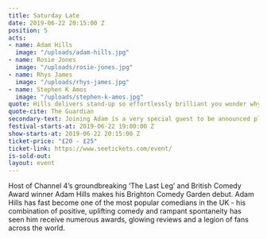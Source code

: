 ```yaml
---
title: Saturday Late
date: 2019-06-22 20:15:00 Z
position: 5
acts:
- name: Adam Hills
  image: "/uploads/adam-hills.jpg"
- name: Rosie Jones
  image: "/uploads/rosie-jones.jpg"
- name: Rhys James
  image: "/uploads/rhys-james.jpg"
- name: Stephen K Amos
  image: "/uploads/stephen-k-amos.jpg"
quote: Hills delivers stand-up so effortlessly brilliant you wonder why some comedians even get out of bed
quote-cite: The Guardian
secondary-text: Joining Adam is a very special guest to be announced plus mischievous charmer and 8 Out Of 10 Cats star Rosie Jones, Mock The Week’s whip-smart wordsmith Rhys James and globe-trotting laughter-master Stephen K Amos as host.
festival-starts-at: 2019-06-22 19:00:00 Z
show-starts-at: 2019-06-22 20:15:00 Z
ticket-price: "£20 - £25"
ticket-link: https://www.seetickets.com/event/
is-sold-out: 
layout: event
---
```


Host of Channel 4’s groundbreaking ‘The Last Leg’ and British Comedy Award winner Adam Hills makes his Brighton Comedy Garden debut. Adam Hills has fast become one of the most popular comedians in the UK - his combination of positive, uplifting comedy and rampant spontaneity has seen him receive numerous awards, glowing reviews and a legion of fans across the world.  